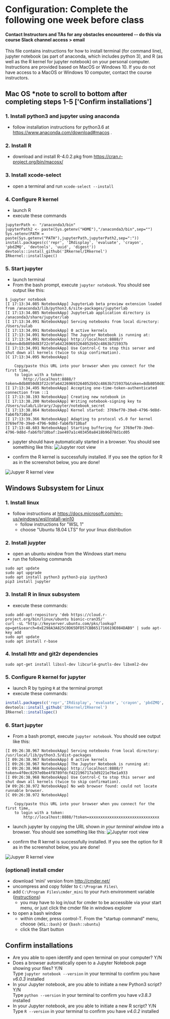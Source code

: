 # Configuration: Complete the following one week before class
#### Contact Instructors and TAs for any obstacles encountered -- do this via course Slack channel access > email
This file contains instructions for how to install terminal (for command line), jupyter notebook (as part of anaconda, which includes python 3), and R (as well as the R kernel for jupyter notebook) on your personal computer. Instructions are provided based on MacOS or Windows 10.  If you do not have access to a MacOS or Windows 10 computer, contact the course instructors. 

## Mac OS *note to scroll to bottom after completing steps 1-5 ['Confirm installations']

### 1. Install python3 and jupyter using anaconda
* follow installation instructions for python3.6 at https://www.anaconda.com/download#macos .

### 2. Install R
* download and install R-4.0.2.pkg from https://cran.r-project.org/bin/macosx/

### 3. Install xcode-select
* open a terminal and run `xcode-select --install`

### 4. Configure R kernel
* launch R
* execute these commands
```
jupyterPath <- "/anaconda3/bin"
jupyterPath2 <- paste(Sys.getenv("HOME"),"/anaconda3/bin",sep="")
Sys.setenv(PATH = paste(Sys.getenv("PATH"),jupyterPath,jupyterPath2,sep=":"))
install.packages(c('repr', 'IRdisplay', 'evaluate', 'crayon', 'pbdZMQ', 'devtools', 'uuid', 'digest'))
devtools::install_github('IRkernel/IRkernel')
IRkernel::installspec()
```

### 5. Start jupyter
* launch terminal
* From the bash prompt, execute `jupyter notebook`. You should see output like this: 
```
$ jupyter notebook
[I 17:13:34.085 NotebookApp] JupyterLab beta preview extension loaded from /anaconda3/lib/python3.6/site-packages/jupyterlab
[I 17:13:34.085 NotebookApp] JupyterLab application directory is /anaconda3/share/jupyter/lab
[I 17:13:34.091 NotebookApp] Serving notebooks from local directory: /Users/sulab
[I 17:13:34.091 NotebookApp] 0 active kernels
[I 17:13:34.091 NotebookApp] The Jupyter Notebook is running at:
[I 17:13:34.091 NotebookApp] http://localhost:8888/?token=8db8050d83f22c9fa642269693264052b92c4863b715937b
[I 17:13:34.091 NotebookApp] Use Control-C to stop this server and shut down all kernels (twice to skip confirmation).
[C 17:13:34.095 NotebookApp] 
    
    Copy/paste this URL into your browser when you connect for the first time,
    to login with a token:
        http://localhost:8888/?token=8db8050d83f22c9fa642269693264052b92c4863b715937b&token=8db8050d83f22c9fa642269693264052b92c4863b715937b
[I 17:13:34.495 NotebookApp] Accepting one-time-token-authenticated connection from ::1
[I 17:13:38.193 NotebookApp] Creating new notebook in 
[I 17:13:38.200 NotebookApp] Writing notebook-signing key to /Users/sulab/Library/Jupyter/notebook_secret
[I 17:13:38.864 NotebookApp] Kernel started: 3769ef70-39e0-4796-9d8d-fab6fb710baf
[I 17:13:39.366 NotebookApp] Adapting to protocol v5.0 for kernel 3769ef70-39e0-4796-9d8d-fab6fb710baf
[I 17:13:48.603 NotebookApp] Starting buffering for 3769ef70-39e0-4796-9d8d-fab6fb710baf:2ae497a1c403450a8418b96d78d1cd05
```

* jupyter should have automatically started in a browser. You should see something like this:
![Jupyter root view](https://user-images.githubusercontent.com/2635409/42073862-da786178-7b1d-11e8-93a6-ccab73c21b1e.png)

* confirm the R kernel is successfully installed.  If you see the option for R as in the screenshot below, you are done!

![Jupyer R kernel view](https://user-images.githubusercontent.com/2635409/42073870-e6022f56-7b1d-11e8-9cbd-77e607599bdb.png)


## Windows Subsystem for Linux

### 1. Install linux
* follow instructions at https://docs.microsoft.com/en-us/windows/wsl/install-win10
   * follow instructions for "WSL 1"
   * choose "Ubuntu 18.04 LTS" for your linux distribution

### 2. Install juypter
* open an ubuntu window from the Windows start menu
* run the following commands
```
sudo apt update
sudo apt upgrade
sudo apt install python3 python3-pip ipython3
pip3 install jupyter
```

### 3. Install R in linux subsystem
* execute these commands: 
```
sudo add-apt-repository 'deb https://cloud.r-project.org/bin/linux/ubuntu bionic-cran35/'
curl -sL "http://keyserver.ubuntu.com/pks/lookup?op=get&search=0xE298A3A825C0D65DFD57CBB651716619E084DAB9" | sudo apt-key add
sudo apt update
sudo apt install r-base
```

### 4. Install httr and git2r dependencies
```
sudo apt-get install libssl-dev libcurl4-gnutls-dev libxml2-dev
```

### 5. Configure R kernel for jupyter
* launch R by typing `R` at the terminal prompt
* execute these commands:
```R
install.packages(c('repr','IRdisplay', 'evaluate', 'crayon', 'pbdZMQ', 'devtools', 'uuid', 'digest'), INSTALL_opts = '--no-lock')
devtools::install_github('IRkernel/IRkernel')
IRkernel::installspec()
```

### 6. Start jupyter
* From a bash prompt, execute `jupyter notebook`. You should see output like this: 
```
[I 09:26:38.967 NotebookApp] Serving notebooks from local directory: /usr/local/lib/python3.5/dist-packages
[I 09:26:38.967 NotebookApp] 0 active kernels
[I 09:26:38.967 NotebookApp] The Jupyter Notebook is running at:
[I 09:26:38.968 NotebookApp] http://localhost:8888/?token=4f0ec8297e0be4f8789fdcf422196717a3d9221e76e1a933
[I 09:26:38.968 NotebookApp] Use Control-C to stop this server and shut down all kernels (twice to skip confirmation).
[W 09:26:38.972 NotebookApp] No web browser found: could not locate runnable browser.
[C 09:26:38.972 NotebookApp]

    Copy/paste this URL into your browser when you connect for the first time,
    to login with a token:
        http://localhost:8888/?token=xxxxxxxxxxxxxxxxxxxxxxxxxxxxxxx
```
* launch jupyter by copying the URL shown *in your terminal window* into a browser. You should see something like this:
![Jupyter root view](https://user-images.githubusercontent.com/2635409/42073862-da786178-7b1d-11e8-93a6-ccab73c21b1e.png)

* confirm the R kernel is successfully installed.  If you see the option for R as in the screenshot below, you are done!

![Jupyer R kernel view](https://user-images.githubusercontent.com/2635409/42073870-e6022f56-7b1d-11e8-9cbd-77e607599bdb.png)

### (optional) install cmder
* download 'mini' version from http://cmder.net/
* uncompress and copy folder to `C:\Program Files\`
* add `C:\Program Files\cmder_mini` to your `Path` environment variable ([instructions](https://www.architectryan.com/2018/03/17/add-to-the-path-on-windows-10/))
   * you may have to log in/out for cmder to be accessible via your start menu, or just click the cmder file in windows explorer
* to open a bash window
   * within cmder, press control-T.  From the "startup command" menu, choose `{WSL::bash}` or `{bash::ubuntu}`
   * click the Start button
   
## Confirm installations
* Are you able to open identify and open terminal on your computer? Y/N
* Does a browser automatically open to a Jupyter Notebook page showing your files? Y/N </br>
Type `jupyter notebook --version` in your terminal to confirm you have *v6.0.3* installed
* In your Jupyter notebook, are you able to initiate a new Python3 script? Y/N</br>
Type `python --version` in your terminal to confirm you have *v3.8.3* installed
* In your Jupyter notebook, are you able to initiate a new R script? Y/N</br>
Type `R --version` in your terminal to confirm you have *v4.0.2* installed
